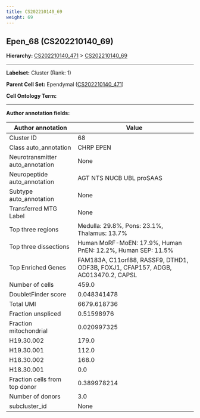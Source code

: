 ```yaml
---
title: CS202210140_69
weight: 69
---
```

## Epen_68 (CS202210140_69)
<b>Hierarchy: </b>
[CS202210140_471](../CS202210140_471) >
[CS202210140_69](../CS202210140_69)

---


**Labelset:** Cluster (Rank: 1)

**Parent Cell Set:** Ependymal ([CS202210140_471](../CS202210140_471))



**Cell Ontology Term:** 

[MARKER GENES.]: #


---

[TRANSFERRED ANNOTATIONS.]: #


[AUTHOR ANNOTATION FIELDS.]: #


**Author annotation fields:**

| Author annotation | Value |
|-------------------|-------|
|Cluster ID|68|
|Class auto_annotation|CHRP EPEN|
|Neurotransmitter auto_annotation|None|
|Neuropeptide auto_annotation|AGT NTS NUCB UBL proSAAS|
|Subtype auto_annotation|None|
|Transferred MTG Label|None|
|Top three regions|Medulla: 29.8%, Pons: 23.1%, Thalamus: 13.7%|
|Top three dissections|Human MoRF-MoEN: 17.9%, Human PnEN: 12.2%, Human SEP: 11.5%|
|Top Enriched Genes|FAM183A, C11orf88, RASSF9, DTHD1, ODF3B, FOXJ1, CFAP157, ADGB, AC013470.2, CAPSL|
|Number of cells|459.0|
|DoubletFinder score|0.048341478|
|Total UMI|6679.618736|
|Fraction unspliced|0.51598976|
|Fraction mitochondrial|0.020997325|
|H19.30.002|179.0|
|H19.30.001|112.0|
|H18.30.002|168.0|
|H18.30.001|0.0|
|Fraction cells from top donor|0.389978214|
|Number of donors|3.0|
|subcluster_id|None|
